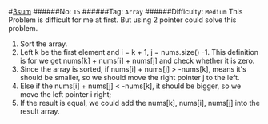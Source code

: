 #[3sum](https://leetcode.com/problems/3sum/)
######No: `15`
######Tag: `Array`
######Difficulty: `Medium`
This Problem is difficult for me at first. But using 2 pointer could solve this problem.

1. Sort the array.
2. Left k be the first element and i = k + 1, j = nums.size() -1. This definition is for
we get nums[k] + nums[i] + nums[j] and check whether it is zero.
3. Since the array is sorted, if nums[i] + nums[j] > -nums[k], means it's should be smaller,
so we should move the right pointer j to the left.
4. Else if the nums[i] + nums[j] < -nums[k], it should be bigger, so we move the left pointer
i right;
5. If the result is equal, we could add the nums[k], nums[i], nums[j] into the result array.
 
